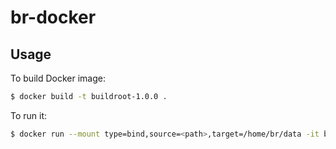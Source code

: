 # br-docker

## Usage
To build Docker image:

```bash
$ docker build -t buildroot-1.0.0 .
```

To run it:

```bash
$ docker run --mount type=bind,source=<path>,target=/home/br/data -it buildroot-1.0.0 bash
```

